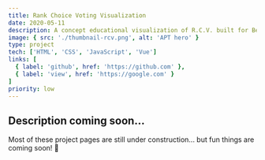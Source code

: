 ```yaml
---
title: Rank Choice Voting Visualization
date: 2020-05-11
description: A concept educational visualization of R.C.V. built for Better Ballot Georgia.
image: { src: './thumbnail-rcv.png', alt: 'APT hero' }
type: project
tech: ['HTML', 'CSS', 'JavaScript', 'Vue']
links: [
  { label: 'github', href: 'https://github.com' },
  { label: 'view', href: 'https://google.com' }
]
priority: low
---
```


## Description coming soon...

Most of these project pages are still under construction... but fun things are coming soon! 👀
